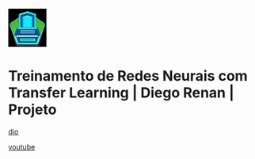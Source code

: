 ![alt text](image.png)

# Treinamento de Redes Neurais com Transfer Learning | Diego Renan | Projeto

[dio](https://web.dio.me/project/treinamento-de-redes-neurais-com-transfer-learning/learning/3757ac18-cf09-4a3f-bef1-637696396569)

[youtube](https://www.youtube.com/playlist?list=PLUFkgDlXfnjuHgXckSx0Q8yK_6l_oseiz)
